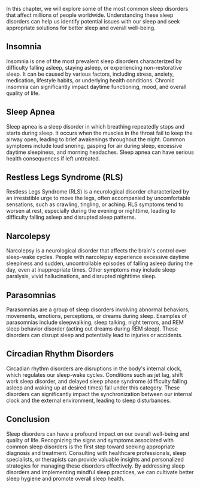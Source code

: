 
In this chapter, we will explore some of the most common sleep disorders that affect millions of people worldwide. Understanding these sleep disorders can help us identify potential issues with our sleep and seek appropriate solutions for better sleep and overall well-being.

Insomnia
--------

Insomnia is one of the most prevalent sleep disorders characterized by difficulty falling asleep, staying asleep, or experiencing non-restorative sleep. It can be caused by various factors, including stress, anxiety, medication, lifestyle habits, or underlying health conditions. Chronic insomnia can significantly impact daytime functioning, mood, and overall quality of life.

Sleep Apnea
-----------

Sleep apnea is a sleep disorder in which breathing repeatedly stops and starts during sleep. It occurs when the muscles in the throat fail to keep the airway open, leading to brief awakenings throughout the night. Common symptoms include loud snoring, gasping for air during sleep, excessive daytime sleepiness, and morning headaches. Sleep apnea can have serious health consequences if left untreated.

Restless Legs Syndrome (RLS)
----------------------------

Restless Legs Syndrome (RLS) is a neurological disorder characterized by an irresistible urge to move the legs, often accompanied by uncomfortable sensations, such as crawling, tingling, or aching. RLS symptoms tend to worsen at rest, especially during the evening or nighttime, leading to difficulty falling asleep and disrupted sleep patterns.

Narcolepsy
----------

Narcolepsy is a neurological disorder that affects the brain's control over sleep-wake cycles. People with narcolepsy experience excessive daytime sleepiness and sudden, uncontrollable episodes of falling asleep during the day, even at inappropriate times. Other symptoms may include sleep paralysis, vivid hallucinations, and disrupted nighttime sleep.

Parasomnias
-----------

Parasomnias are a group of sleep disorders involving abnormal behaviors, movements, emotions, perceptions, or dreams during sleep. Examples of parasomnias include sleepwalking, sleep talking, night terrors, and REM sleep behavior disorder (acting out dreams during REM sleep). These disorders can disrupt sleep and potentially lead to injuries or accidents.

Circadian Rhythm Disorders
--------------------------

Circadian rhythm disorders are disruptions in the body's internal clock, which regulates our sleep-wake cycles. Conditions such as jet lag, shift work sleep disorder, and delayed sleep phase syndrome (difficulty falling asleep and waking up at desired times) fall under this category. These disorders can significantly impact the synchronization between our internal clock and the external environment, leading to sleep disturbances.

Conclusion
----------

Sleep disorders can have a profound impact on our overall well-being and quality of life. Recognizing the signs and symptoms associated with common sleep disorders is the first step toward seeking appropriate diagnosis and treatment. Consulting with healthcare professionals, sleep specialists, or therapists can provide valuable insights and personalized strategies for managing these disorders effectively. By addressing sleep disorders and implementing mindful sleep practices, we can cultivate better sleep hygiene and promote overall sleep health.
